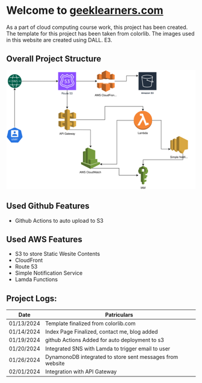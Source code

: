 # Welcome to [geeklearners.com](https://geeklearners.com) 

As a part of cloud computing course work, this project has been created. The template for this project has been taken from colorlib. The images used in this website are created using DALL. E3.

## Overall Project Structure
![alt text](./images/arch.drawio.svg)
## Used Github Features
* Github Actions to auto upload to S3
## Used AWS Features
* S3 to store Static Wesite Contents
* CloudFront 
* Route 53
* Simple Notification Service
* Lamda Functions


## Project Logs:
| Date | Patriculars |
|--|--|
| 01/13/2024 | Template finalized from colorlib.com |
| 01/14/2024 | Index Page Finalized, contact me, blog added |
| 01/19/2024 | github Actions Added for auto deployment to s3 |
| 01/20/2024 | Integrated SNS with Lamda to trigger email to user |
| 01/26/2024 | DynamonoDB integrated to store sent messages from website |
| 02/01/2024 | Integration with API Gateway |


